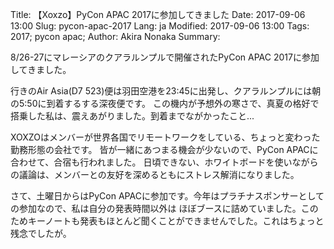 Title: 【Xoxzo】PyCon APAC 2017に参加してきました
Date: 2017-09-06 13:00
Slug: pycon-apac-2017
Lang: ja
Modified: 2017-09-06 13:00
Tags: 2017; pycon apac; 
Author: Akira Nonaka
Summary: 

8/26-27にマレーシアのクアラルンプルで開催されたPyCon APAC 2017に参加してきました。

行きのAir Asia(D7 523)便は羽田空港を23:45に出発し、クアラルンプルには朝の5:50に到着するする深夜便です。
この機内が予想外の寒さで、真夏の格好で搭乗した私は、震えあがりました。到着までながかったこと...

XOXZOはメンバーが世界各国でリモートワークをしている、ちょっと変わった勤務形態の会社です。
皆が一緒にあつまる機会が少ないので、PyCon APACに合わせて、合宿も行われました。
日頃できない、ホワイトボードを使いながらの議論は、メンバーとの友好を深めるともにストレス解消になりました。

さて、土曜日からはPyCon APACに参加です。今年はプラチナスポンサーとしての参加なので、私は自分の発表時間以外は
ほぼブースに詰めていました。このためキーノートも発表もほとんど聞くことができませんでした。これはちょっと残念でしたが。

